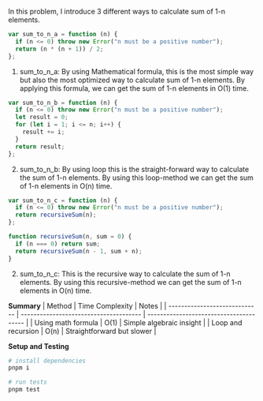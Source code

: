 
In this problem, I introduce 3 different ways to calculate sum of 1-n elements.

```javascript
var sum_to_n_a = function (n) {
  if (n <= 0) throw new Error("n must be a positive number");
  return (n * (n + 1)) / 2;
};
```
1. sum_to_n_a: By using Mathematical formula, this is the most simple way but also the most optimized way to calculate sum of 1-n elements. By applying this formula, we can get the sum of 1-n elements in O(1) time.


```javascript
var sum_to_n_b = function (n) {
  if (n <= 0) throw new Error("n must be a positive number");
  let result = 0;
  for (let i = 1; i <= n; i++) {
    result += i;
  }
  return result;
};
```
2. sum_to_n_b: By using loop this is the straight-forward way to calculate the sum of 1-n elements. By using this loop-method we can get the sum of 1-n elements in O(n) time. 


```javascript
var sum_to_n_c = function (n) {
  if (n <= 0) throw new Error("n must be a positive number");
  return recursiveSum(n);
};

function recursiveSum(n, sum = 0) {
  if (n === 0) return sum;
  return recursiveSum(n - 1, sum + n);
}
```

2. sum_to_n_c: This is the recursive way to calculate the sum of 1-n elements. By using this recursive-method we can get the sum of 1-n elements in O(n) time.

**Summary**
| Method                        | Time Complexity                        | Notes                                   |
| ----------------------------- | -------------------------------------- | --------------------------------------- |
| Using math formula            | O(1)                                   | Simple algebraic insight                |
| Loop and recursion            | O(n)                                   | Straightforward but slower              |


**Setup and Testing**
```bash
# install dependencies
pnpm i
```

```bash
# run tests
pnpm test
```

